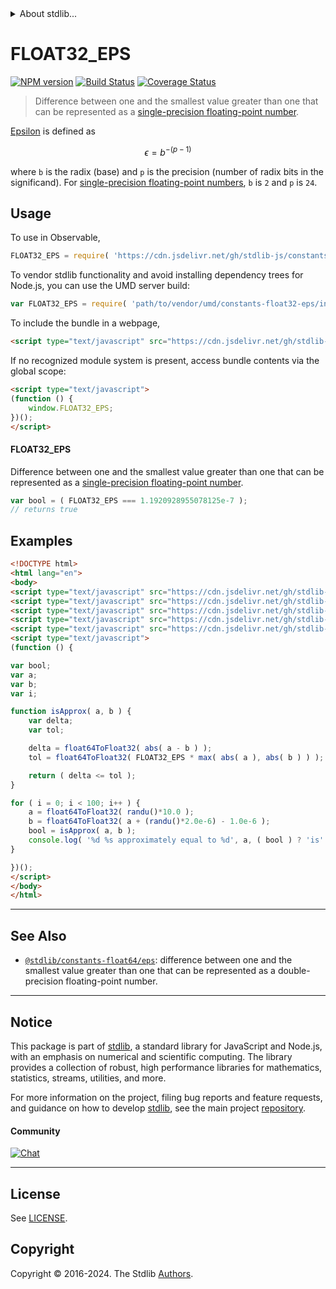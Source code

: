 <!--

@license Apache-2.0

Copyright (c) 2018 The Stdlib Authors.

Licensed under the Apache License, Version 2.0 (the "License");
you may not use this file except in compliance with the License.
You may obtain a copy of the License at

   http://www.apache.org/licenses/LICENSE-2.0

Unless required by applicable law or agreed to in writing, software
distributed under the License is distributed on an "AS IS" BASIS,
WITHOUT WARRANTIES OR CONDITIONS OF ANY KIND, either express or implied.
See the License for the specific language governing permissions and
limitations under the License.

-->


<details>
  <summary>
    About stdlib...
  </summary>
  <p>We believe in a future in which the web is a preferred environment for numerical computation. To help realize this future, we've built stdlib. stdlib is a standard library, with an emphasis on numerical and scientific computation, written in JavaScript (and C) for execution in browsers and in Node.js.</p>
  <p>The library is fully decomposable, being architected in such a way that you can swap out and mix and match APIs and functionality to cater to your exact preferences and use cases.</p>
  <p>When you use stdlib, you can be absolutely certain that you are using the most thorough, rigorous, well-written, studied, documented, tested, measured, and high-quality code out there.</p>
  <p>To join us in bringing numerical computing to the web, get started by checking us out on <a href="https://github.com/stdlib-js/stdlib">GitHub</a>, and please consider <a href="https://opencollective.com/stdlib">financially supporting stdlib</a>. We greatly appreciate your continued support!</p>
</details>

# FLOAT32_EPS

[![NPM version][npm-image]][npm-url] [![Build Status][test-image]][test-url] [![Coverage Status][coverage-image]][coverage-url] <!-- [![dependencies][dependencies-image]][dependencies-url] -->

> Difference between one and the smallest value greater than one that can be represented as a [single-precision floating-point number][ieee754].

<section class="intro">

[Epsilon][machine-epsilon] is defined as

<!-- <equation class="equation" label="eq:epsilon_float32" align="center" raw="\epsilon = b^{-(p-1)}" alt="Epsilon for a single-precision floating-point number."> -->

```math
\epsilon = b^{-(p-1)}
```

<!-- <div class="equation" align="center" data-raw-text="\epsilon = b^{-(p-1)}" data-equation="eq:epsilon_float32">
    <img src="https://cdn.jsdelivr.net/gh/stdlib-js/stdlib@5d87cc7cb2c58aeb732872f89562d2c89571cc8a/lib/node_modules/@stdlib/constants/float32/eps/docs/img/equation_epsilon_float32.svg" alt="Epsilon for a single-precision floating-point number.">
    <br>
</div> -->

<!-- </equation> -->

where `b` is the radix (base) and `p` is the precision (number of radix bits in the significand). For [single-precision floating-point numbers][ieee754], `b` is `2` and `p` is `24`.

</section>

<!-- /.intro -->



<section class="usage">

## Usage

To use in Observable,

```javascript
FLOAT32_EPS = require( 'https://cdn.jsdelivr.net/gh/stdlib-js/constants-float32-eps@umd/browser.js' )
```

To vendor stdlib functionality and avoid installing dependency trees for Node.js, you can use the UMD server build:

```javascript
var FLOAT32_EPS = require( 'path/to/vendor/umd/constants-float32-eps/index.js' )
```

To include the bundle in a webpage,

```html
<script type="text/javascript" src="https://cdn.jsdelivr.net/gh/stdlib-js/constants-float32-eps@umd/browser.js"></script>
```

If no recognized module system is present, access bundle contents via the global scope:

```html
<script type="text/javascript">
(function () {
    window.FLOAT32_EPS;
})();
</script>
```

#### FLOAT32_EPS

Difference between one and the smallest value greater than one that can be represented as a [single-precision floating-point number][ieee754].

```javascript
var bool = ( FLOAT32_EPS === 1.1920928955078125e-7 );
// returns true
```

</section>

<!-- /.usage -->

<section class="examples">

## Examples

<!-- eslint no-undef: "error" -->

```html
<!DOCTYPE html>
<html lang="en">
<body>
<script type="text/javascript" src="https://cdn.jsdelivr.net/gh/stdlib-js/math-base-special-abs@umd/browser.js"></script>
<script type="text/javascript" src="https://cdn.jsdelivr.net/gh/stdlib-js/math-base-special-max@umd/browser.js"></script>
<script type="text/javascript" src="https://cdn.jsdelivr.net/gh/stdlib-js/number-float64-base-to-float32@umd/browser.js"></script>
<script type="text/javascript" src="https://cdn.jsdelivr.net/gh/stdlib-js/random-base-randu@umd/browser.js"></script>
<script type="text/javascript" src="https://cdn.jsdelivr.net/gh/stdlib-js/constants-float32-eps@umd/browser.js"></script>
<script type="text/javascript">
(function () {

var bool;
var a;
var b;
var i;

function isApprox( a, b ) {
    var delta;
    var tol;

    delta = float64ToFloat32( abs( a - b ) );
    tol = float64ToFloat32( FLOAT32_EPS * max( abs( a ), abs( b ) ) );

    return ( delta <= tol );
}

for ( i = 0; i < 100; i++ ) {
    a = float64ToFloat32( randu()*10.0 );
    b = float64ToFloat32( a + (randu()*2.0e-6) - 1.0e-6 );
    bool = isApprox( a, b );
    console.log( '%d %s approximately equal to %d', a, ( bool ) ? 'is' : 'is not', b );
}

})();
</script>
</body>
</html>
```

</section>

<!-- /.examples -->

<!-- C interface documentation. -->



<!-- Section for related `stdlib` packages. Do not manually edit this section, as it is automatically populated. -->

<section class="related">

* * *

## See Also

-   <span class="package-name">[`@stdlib/constants-float64/eps`][@stdlib/constants/float64/eps]</span><span class="delimiter">: </span><span class="description">difference between one and the smallest value greater than one that can be represented as a double-precision floating-point number.</span>

</section>

<!-- /.related -->

<!-- Section for all links. Make sure to keep an empty line after the `section` element and another before the `/section` close. -->


<section class="main-repo" >

* * *

## Notice

This package is part of [stdlib][stdlib], a standard library for JavaScript and Node.js, with an emphasis on numerical and scientific computing. The library provides a collection of robust, high performance libraries for mathematics, statistics, streams, utilities, and more.

For more information on the project, filing bug reports and feature requests, and guidance on how to develop [stdlib][stdlib], see the main project [repository][stdlib].

#### Community

[![Chat][chat-image]][chat-url]

---

## License

See [LICENSE][stdlib-license].


## Copyright

Copyright &copy; 2016-2024. The Stdlib [Authors][stdlib-authors].

</section>

<!-- /.stdlib -->

<!-- Section for all links. Make sure to keep an empty line after the `section` element and another before the `/section` close. -->

<section class="links">

[npm-image]: http://img.shields.io/npm/v/@stdlib/constants-float32-eps.svg
[npm-url]: https://npmjs.org/package/@stdlib/constants-float32-eps

[test-image]: https://github.com/stdlib-js/constants-float32-eps/actions/workflows/test.yml/badge.svg?branch=main
[test-url]: https://github.com/stdlib-js/constants-float32-eps/actions/workflows/test.yml?query=branch:main

[coverage-image]: https://img.shields.io/codecov/c/github/stdlib-js/constants-float32-eps/main.svg
[coverage-url]: https://codecov.io/github/stdlib-js/constants-float32-eps?branch=main

<!--

[dependencies-image]: https://img.shields.io/david/stdlib-js/constants-float32-eps.svg
[dependencies-url]: https://david-dm.org/stdlib-js/constants-float32-eps/main

-->

[chat-image]: https://img.shields.io/gitter/room/stdlib-js/stdlib.svg
[chat-url]: https://app.gitter.im/#/room/#stdlib-js_stdlib:gitter.im

[stdlib]: https://github.com/stdlib-js/stdlib

[stdlib-authors]: https://github.com/stdlib-js/stdlib/graphs/contributors

[umd]: https://github.com/umdjs/umd
[es-module]: https://developer.mozilla.org/en-US/docs/Web/JavaScript/Guide/Modules

[deno-url]: https://github.com/stdlib-js/constants-float32-eps/tree/deno
[deno-readme]: https://github.com/stdlib-js/constants-float32-eps/blob/deno/README.md
[umd-url]: https://github.com/stdlib-js/constants-float32-eps/tree/umd
[umd-readme]: https://github.com/stdlib-js/constants-float32-eps/blob/umd/README.md
[esm-url]: https://github.com/stdlib-js/constants-float32-eps/tree/esm
[esm-readme]: https://github.com/stdlib-js/constants-float32-eps/blob/esm/README.md
[branches-url]: https://github.com/stdlib-js/constants-float32-eps/blob/main/branches.md

[stdlib-license]: https://raw.githubusercontent.com/stdlib-js/constants-float32-eps/main/LICENSE

[ieee754]: https://en.wikipedia.org/wiki/IEEE_754-1985

[machine-epsilon]: https://en.wikipedia.org/wiki/Machine_epsilon

<!-- <related-links> -->

[@stdlib/constants/float64/eps]: https://github.com/stdlib-js/constants-float64-eps/tree/umd

<!-- </related-links> -->

</section>

<!-- /.links -->
